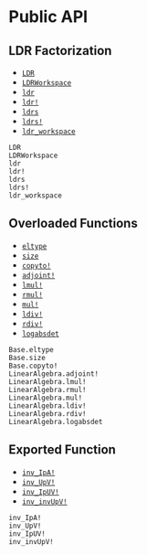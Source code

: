 # Public API

## LDR Factorization

- [`LDR`](@ref)
- [`LDRWorkspace`](@ref)
- [`ldr`](@ref)
- [`ldr!`](@ref)
- [`ldrs`](@ref)
- [`ldrs!`](@ref)
- [`ldr_workspace`](@ref)

```@docs
LDR
LDRWorkspace
ldr
ldr!
ldrs
ldrs!
ldr_workspace
```

## Overloaded Functions

- [`eltype`](@ref)
- [`size`](@ref)
- [`copyto!`](@ref)
- [`adjoint!`](@ref)
- [`lmul!`](@ref)
- [`rmul!`](@ref)
- [`mul!`](@ref)
- [`ldiv!`](@ref)
- [`rdiv!`](@ref)
- [`logabsdet`](@ref)

```@docs
Base.eltype
Base.size
Base.copyto!
LinearAlgebra.adjoint!
LinearAlgebra.lmul!
LinearAlgebra.rmul!
LinearAlgebra.mul!
LinearAlgebra.ldiv!
LinearAlgebra.rdiv!
LinearAlgebra.logabsdet
```

## Exported Function

- [`inv_IpA!`](@ref)
- [`inv_UpV!`](@ref)
- [`inv_IpUV!`](@ref)
- [`inv_invUpV!`](@ref)

```@docs
inv_IpA!
inv_UpV!
inv_IpUV!
inv_invUpV!
```